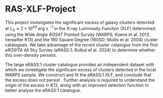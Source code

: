 # RAS-XLF-Project
This project investigates the significant excess of galaxy clusters detected at $L_X \approx 2 \times 10^{43}$ erg s $^{-1}$ in the X-ray Luminosity Function (XLF) determined using the Wide Angle $\textit{ROSAT}$ Pointed Survey (WARPS; Koens et al. 2013, hereafter K13) and the 160 Square Degree (160SD; Mullis et al. 2004) cluster catalogues.
We take advantage of the recent cluster catalogue from the first $\textit{eROSITA}$ All Sky Survey (eRASS:1; Bulbul et al. 2024) to determine whether this over-density persists.

The large eRASS:1 cluster catalogue provides an independent dataset with which we investigate the significant excess of clusters detected in the local WARPS sample.
We construct and fit the eRASS:1 XLF, and conclude that the excess does not persist . 
Further analysis is required to understand the origin of the excess in K13, along with an improved selection function to better analyse the eRASS:1 catalogue.

